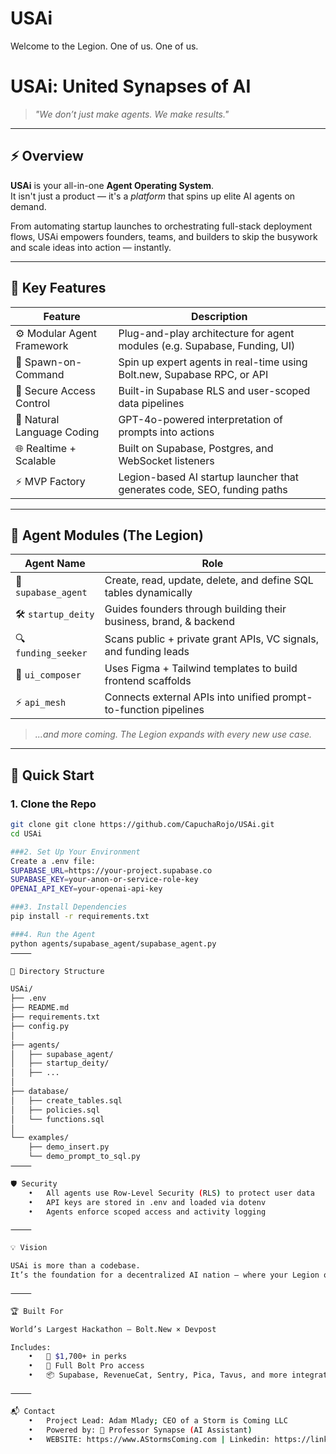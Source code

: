 # USAi
Welcome to the Legion. One of us. One of us.

# USAi: United Synapses of AI  
> *"We don’t just make agents. We make results."*

---

## ⚡ Overview

**USAi** is your all-in-one **Agent Operating System**.  
It isn't just a product — it's a *platform* that spins up elite AI agents on demand.

From automating startup launches to orchestrating full-stack deployment flows, USAi empowers founders, teams, and builders to skip the busywork and scale ideas into action — instantly.

---

## 🧠 Key Features

| Feature                    | Description                                                                 |
|---------------------------|-----------------------------------------------------------------------------|
| ⚙️ Modular Agent Framework | Plug-and-play architecture for agent modules (e.g. Supabase, Funding, UI)  |
| 🧞 Spawn-on-Command        | Spin up expert agents in real-time using Bolt.new, Supabase RPC, or API     |
| 🔐 Secure Access Control   | Built-in Supabase RLS and user-scoped data pipelines                        |
| 💬 Natural Language Coding | GPT-4o-powered interpretation of prompts into actions                       |
| 🌐 Realtime + Scalable     | Built on Supabase, Postgres, and WebSocket listeners                        |
| ⚡ MVP Factory             | Legion-based AI startup launcher that generates code, SEO, funding paths    |

---

## 🧩 Agent Modules (The Legion)

| Agent Name       | Role                                                                 |
|------------------|----------------------------------------------------------------------|
| 🧠 `supabase_agent` | Create, read, update, delete, and define SQL tables dynamically     |
| 🛠 `startup_deity`  | Guides founders through building their business, brand, & backend  |
| 🔍 `funding_seeker` | Scans public + private grant APIs, VC signals, and funding leads   |
| 🎨 `ui_composer`    | Uses Figma + Tailwind templates to build frontend scaffolds         |
| ⚡ `api_mesh`       | Connects external APIs into unified prompt-to-function pipelines    |

> *...and more coming. The Legion expands with every new use case.*

---

## 🚀 Quick Start

### 1. Clone the Repo
```bash
git clone git clone https://github.com/CapuchaRojo/USAi.git
cd USAi

###2. Set Up Your Environment
Create a .env file:
SUPABASE_URL=https://your-project.supabase.co
SUPABASE_KEY=your-anon-or-service-role-key
OPENAI_API_KEY=your-openai-api-key

###3. Install Dependencies
pip install -r requirements.txt

###4. Run the Agent
python agents/supabase_agent/supabase_agent.py
⸻

📁 Directory Structure

USAi/
├── .env
├── README.md
├── requirements.txt
├── config.py
│
├── agents/
│   ├── supabase_agent/
│   ├── startup_deity/
│   ├── ...
│
├── database/
│   ├── create_tables.sql
│   ├── policies.sql
│   └── functions.sql
│
└── examples/
    ├── demo_insert.py
    └── demo_prompt_to_sql.py
⸻

🛡 Security
	•	All agents use Row-Level Security (RLS) to protect user data
	•	API keys are stored in .env and loaded via dotenv
	•	Agents enforce scoped access and activity logging

⸻

💡 Vision

USAi is more than a codebase.
It’s the foundation for a decentralized AI nation — where your Legion of agents helps launch ideas, connect to systems, and remove friction from creation.

⸻

🏆 Built For

World’s Largest Hackathon — Bolt.New × Devpost

Includes:
	•	💎 $1,700+ in perks
	•	🔧 Full Bolt Pro access
	•	📦 Supabase, RevenueCat, Sentry, Pica, Tavus, and more integrations

⸻

📬 Contact
	•	Project Lead: Adam Mlady; CEO of a Storm is Coming LLC
	•	Powered by: 🧠 Professor Synapse (AI Assistant)
	•	WEBSITE: https://www.AStormsComing.com | Linkedin: https://linkedin.com/in/redhood555
        
        
